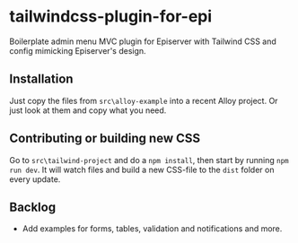 # tailwindcss-plugin-for-epi
Boilerplate admin menu MVC plugin for Episerver with Tailwind CSS and config mimicking Episerver's design.

## Installation
Just copy the files from `src\alloy-example` into a recent Alloy project. Or just look at them and copy what you need.

## Contributing or building new CSS
Go to `src\tailwind-project` and do a `npm install`, then start by running `npm run dev`. It will watch files and build a new CSS-file to the `dist` folder on every update.

## Backlog
* Add examples for forms, tables, validation and notifications and more.
